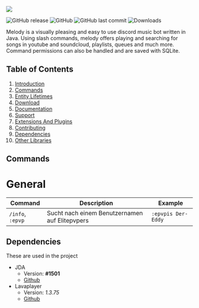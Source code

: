 <img src="https://github.com/necsii/melody/blob/main/.websrc/Melody_Banner.png" />

![GitHub release](https://img.shields.io/github/release/necsii/melody.svg)
![GitHub](https://img.shields.io/github/license/necsii/melody.svg)
![GitHub last commit](https://img.shields.io/github/last-commit/necsii/melody.svg)
![Downloads](https://img.shields.io/github/downloads/necsii/melody/total.svg)

Melody is a visually pleasing and easy to use discord music bot written in Java. Using slash commands, melody offers playing and searching for songs in youtube and soundcloud, playlists, queues and much more. Command permissions can also be handled and are saved with SQLite.

## Table of Contents

1.  [Introduction](#creating-the-jda-object)
2.  [Commands](#command-list)
3.  [Entity Lifetimes](#entity-lifetimes)
4.  [Download](#download)
5.  [Documentation](#documentation)
6.  [Support](#getting-help)
7.  [Extensions And Plugins](#third-party-recommendations)
8.  [Contributing](#contributing-to-jda)
9.  [Dependencies](#dependencies)
10. [Other Libraries](#related-projects)

## Commands
# General

Command | Description | Example
----------------|--------------|-------
`/info`, `:epvp` | Sucht nach einem Benutzernamen auf Elitepvpers | `:epvpis Der-Eddy`

## Dependencies

These are used in the project
* JDA
   * Version: **#1501**
   * [Github](https://github.com/DV8FromTheWorld/JDA)
* Lavaplayer
   * Version: *1.3.75*
   * [Github](https://github.com/sedmelluq/lavaplayer)
